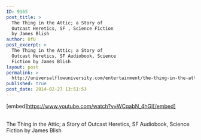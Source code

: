 ```yaml
---
ID: 9165
post_title: >
  The Thing in the Attic; a Story of
  Outcast Heretics, SF , Science Fiction
  by James Blish
author: UfU
post_excerpt: >
  The Thing in the Attic; a Story of
  Outcast Heretics, SF Audiobook, Science
  Fiction by James Blish
layout: post
permalink: >
  http://universalflowuniversity.com/entertainment/the-thing-in-the-attic-a-story-of-outcast-heretics-sf-science-fiction-by-james-blish/
published: true
post_date: 2014-02-27 13:51:53
---
```

[embed]https://www.youtube.com/watch?v=WCqabN_4hGI[/embed]</br></br>
<p>The Thing in the Attic; a Story of Outcast Heretics, SF Audiobook, Science Fiction by James Blish</p>